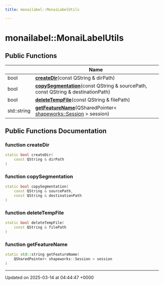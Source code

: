 ```yaml
---
title: monailabel::MonaiLabelUtils

---
```


# monailabel::MonaiLabelUtils





## Public Functions

|                | Name           |
| -------------- | -------------- |
| bool | **[createDir](../Classes/classmonailabel_1_1MonaiLabelUtils.md#function-createdir)**(const QString & dirPath) |
| bool | **[copySegmentation](../Classes/classmonailabel_1_1MonaiLabelUtils.md#function-copysegmentation)**(const QString & sourcePath, const QString & destinationPath) |
| bool | **[deleteTempFile](../Classes/classmonailabel_1_1MonaiLabelUtils.md#function-deletetempfile)**(const QString & filePath) |
| std::string | **[getFeatureName](../Classes/classmonailabel_1_1MonaiLabelUtils.md#function-getfeaturename)**(QSharedPointer< [shapeworks::Session](../Classes/classshapeworks_1_1Session.md) > session) |

## Public Functions Documentation

### function createDir

```cpp
static bool createDir(
    const QString & dirPath
)
```


### function copySegmentation

```cpp
static bool copySegmentation(
    const QString & sourcePath,
    const QString & destinationPath
)
```


### function deleteTempFile

```cpp
static bool deleteTempFile(
    const QString & filePath
)
```


### function getFeatureName

```cpp
static std::string getFeatureName(
    QSharedPointer< shapeworks::Session > session
)
```


-------------------------------

Updated on 2025-03-14 at 04:44:47 +0000